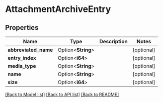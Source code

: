 # AttachmentArchiveEntry

## Properties

Name | Type | Description | Notes
------------ | ------------- | ------------- | -------------
**abbreviated_name** | Option<**String**> |  | [optional]
**entry_index** | Option<**i64**> |  | [optional]
**media_type** | Option<**String**> |  | [optional]
**name** | Option<**String**> |  | [optional]
**size** | Option<**i64**> |  | [optional]

[[Back to Model list]](../README.md#documentation-for-models) [[Back to API list]](../README.md#documentation-for-api-endpoints) [[Back to README]](../README.md)


